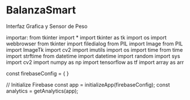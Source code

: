 # BalanzaSmart
Interfaz Grafica y Sensor de Peso

importar:
from tkinter import *
import tkinter as tk
import os
import webbrowser
from tkinter import filedialog
from PIL import Image
from PIL import ImageTk
import cv2
import imutils
import os
import time
from time import   strftime
from datetime import datetime
import random
import sys
import cv2
import numpy as np
import tensorflow as tf
import array as arr

  const firebaseConfig = {
}
  
  // Initialize Firebase
  const app = initializeApp(firebaseConfig);
  const analytics = getAnalytics(app);
</script>
